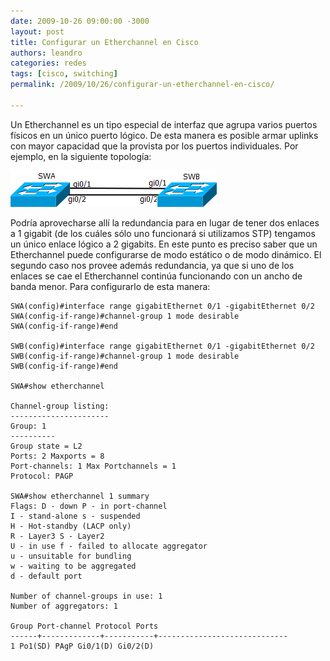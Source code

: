 ```yaml
---
date: 2009-10-26 09:00:00 -3000
layout: post
title: Configurar un Etherchannel en Cisco
authors: leandro
categories: redes
tags: [cisco, switching]
permalink: /2009/10/26/configurar-un-etherchannel-en-cisco/

---
```


Un Etherchannel es un tipo especial de interfaz que agrupa varios puertos
físicos en un único puerto lógico. De esta manera es posible armar uplinks con
mayor capacidad que la provista por los puertos individuales. <!-- more -->Por
ejemplo, en la siguiente topología:

![Topología de ejemplo](/images/blog/etherchannel-topology.png)

Podría aprovecharse allí la redundancia para en lugar de tener dos enlaces a 1
gigabit (de los cuáles sólo uno funcionará si utilizamos STP) tengamos un único
enlace lógico a 2 gigabits. En este punto es preciso saber que un Etherchannel
puede configurarse de modo estático o de modo dinámico. El segundo caso nos
provee además redundancia, ya que si uno de los enlaces se cae el Etherchannel
continúa funcionando con un ancho de banda menor. Para configurarlo de esta
manera:

```
SWA(config)#interface range gigabitEthernet 0/1 -gigabitEthernet 0/2
SWA(config-if-range)#channel-group 1 mode desirable
SWA(config-if-range)#end

SWB(config)#interface range gigabitEthernet 0/1 -gigabitEthernet 0/2
SWB(config-if-range)#channel-group 1 mode desirable
SWB(config-if-range)#end

SWA#show etherchannel

Channel-group listing:
----------------------
Group: 1
----------
Group state = L2
Ports: 2 Maxports = 8
Port-channels: 1 Max Portchannels = 1
Protocol: PAGP

SWA#show etherchannel 1 summary
Flags: D - down P - in port-channel
I - stand-alone s - suspended
H - Hot-standby (LACP only)
R - Layer3 S - Layer2
U - in use f - failed to allocate aggregator
u - unsuitable for bundling
w - waiting to be aggregated
d - default port

Number of channel-groups in use: 1
Number of aggregators: 1

Group Port-channel Protocol Ports
------+-------------+-----------+-----------------------------
1 Po1(SD) PAgP Gi0/1(D) Gi0/2(D)
```
